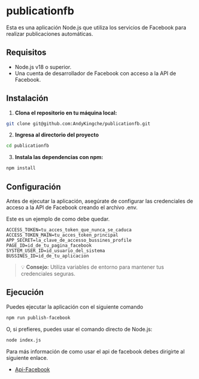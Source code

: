 
# publicationfb

Esta es una aplicación Node.js que utiliza los servicios de Facebook para realizar publicaciones automáticas.

## Requisitos

- Node.js v18 o superior.
- Una cuenta de desarrollador de Facebook con acceso a la API de Facebook.

## Instalación

1. **Clona el repositorio en tu máquina local:**

```bash
git clone git@github.com:AndyKingche/publicationfb.git
```

2. **Ingresa al directorio del proyecto**

```bash
cd publicationfb
```

3. **Instala las dependencias con npm:**
    
```bash
npm install
```

## Configuración

Antes de ejecutar la aplicación, asegúrate de configurar las credenciales de acceso a la API de Facebook creando el archivo .env.

Este es un ejemplo de como debe quedar.

```env
ACCESS_TOKEN=tu_acces_token_que_nunca_se_caduca
ACCESS_TOKEN_MAIN=tu_acces_token_principal
APP_SECRET=la_clave_de_accesso_bussines_profile
PAGE_ID=id_de_tu_pagina_facebook
SYSTEM_USER_ID=id_usuario_del_sistema
BUSSINES_ID=id_de_tu_aplicacion
```
> 💡 **Consejo:** Utiliza variables de entorno para mantener tus credenciales seguras.


## Ejecución

Puedes ejecutar la aplicación con el siguiente comando

```bash
npm run publish-facebook
```

O, si prefieres, puedes usar el comando directo de Node.js:

```bash
node index.js
```

Para más información de como usar el api de facebook debes dirigirte al siguiente enlace.

- [Api-Facebook](https://developers.facebook.com/docs/pages-api/posts?locale=es_LA)